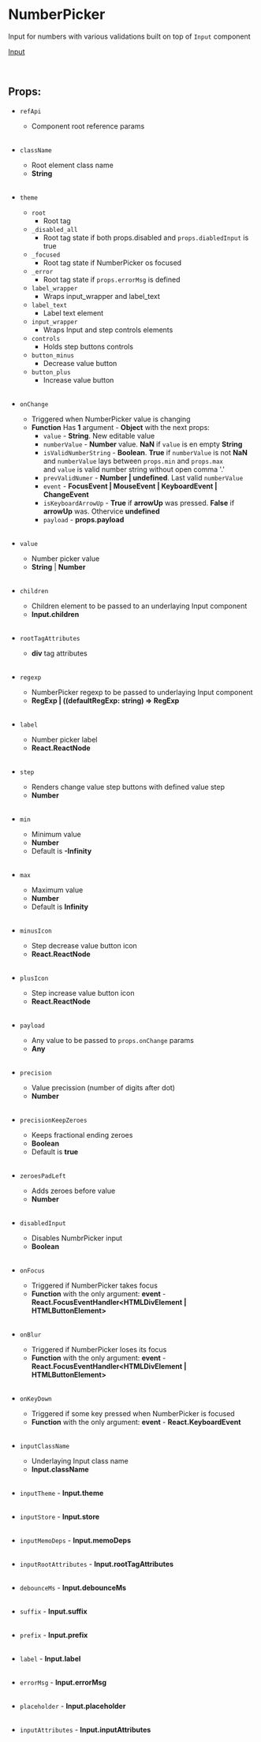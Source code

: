 # NumberPicker

Input for numbers with various validations built on top of `Input` component<br />

[Input](https://github.com/CyberCookie/siegel/tree/master/client_core/ui/Input)

<br />

## Props:

- `refApi`
    - Component root reference params<br /><br />

- `className`
    - Root element class name
    - **String**<br /><br />

- `theme`
    - `root`
        - Root tag
    - `_disabled_all`
        - Root tag state if both props.disabled and `props.diabledInput` is true
    - `_focused`
        - Root tag state if NumberPicker os focused
    - `_error`
        - Root tag state if `props.errorMsg` is defined
    - `label_wrapper`
        - Wraps input_wrapper and label_text
    - `label_text`
        - Label text element
    - `input_wrapper`
        - Wraps Input and step controls elements
    - `controls`
        - Holds step buttons controls
    - `button_minus`
        - Decrease value button
    - `button_plus`
        - Increase value button<br /><br />

- `onChange`
    - Triggered when NumberPicker value is changing
    - **Function** Has **1** argument - **Object** with the next props:
        - `value` - **String**. New editable value
        - `numberValue` - **Number** value. **NaN** if `value` is en empty **String**
        - `isValidNumberString` - **Boolean**. **True** if `numberValue` is not **NaN**<br />
            and `numberValue` lays between `props.min` and `props.max`<br />
            and `value` is valid number string without open comma '.'
        - `prevValidNumer` - **Number | undefined**. Last valid `numberValue`<br />
        - `event` - **FocusEvent | MouseEvent | KeyboardEvent | ChangeEvent**
        - `isKeyboardArrowUp` - **True** if **arrowUp** was pressed. **False** if **arrowUp** was. Othervice **undefined**
        - `payload` - **props.payload**<br /><br />

- `value`
    - Number picker value
    - **String** | **Number**<br /><br />

- `children`
    - Children element to be passed to an underlaying Input component
    - **Input.children**<br /><br />

- `rootTagAttributes`
    - **div** tag attributes<br /><br />

- `regexp`
    - NumberPicker regexp to be passed to underlaying Input component
    - **RegExp | ((defaultRegExp: string) => RegExp**<br /><br />

- `label`
    - Number picker label
    - **React.ReactNode**<br /><br />

- `step`
    - Renders change value step buttons with defined value step
    - **Number**<br /><br />

- `min`
    - Minimum value
    - **Number**
    - Default is **-Infinity**<br /><br />

- `max`
    - Maximum value
    - **Number**
    - Default is **Infinity**<br /><br />

- `minusIcon`
    - Step decrease value button icon
    - **React.ReactNode**<br /><br />

- `plusIcon`
    - Step increase value button icon
    - **React.ReactNode**<br /><br />

- `payload`
    - Any value to be passed to `props.onChange` params
    - **Any**<br /><br />

- `precision`
    - Value precission (number of digits after dot)
    - **Number**<br /><br />

- `precisionKeepZeroes`
    - Keeps fractional ending zeroes
    - **Boolean**
    - Default is **true**<br /><br />

- `zeroesPadLeft`
    - Adds zeroes before value
    - **Number**<br /><br />

- `disabledInput`
    - Disables NumbrPicker input
    - **Boolean**<br /><br />

- `onFocus`
    - Triggered if NumberPicker takes focus
    - **Function** with the only argument: **event** - **React.FocusEventHandler<HTMLDivElement | HTMLButtonElement>**<br /><br />

- `onBlur`
    - Triggered if NumberPicker loses its focus
    - **Function** with the only argument: **event** - **React.FocusEventHandler<HTMLDivElement | HTMLButtonElement>**<br /><br />

- `onKeyDown`
    - Triggered if some key pressed when NumberPicker is focused
    - **Function** with the only argument: **event** - **React.KeyboardEvent<HTMLDivElement>**<br /><br />

- `inputClassName`
    - Underlaying Input class name
    - **Input.className**<br /><br />

- `inputTheme` - **Input.theme**<br /><br />

- `inputStore` - **Input.store**<br /><br />

- `inputMemoDeps` - **Input.memoDeps**<br /><br />

- `inputRootAttributes` - **Input.rootTagAttributes**<br /><br />

- `debounceMs` - **Input.debounceMs**<br /><br />

- `suffix` - **Input.suffix**<br /><br />

- `prefix` - **Input.prefix**<br /><br />

- `label` - **Input.label**<br /><br />

- `errorMsg` - **Input.errorMsg**<br /><br />

- `placeholder` - **Input.placeholder**<br /><br />

- `inputAttributes` - **Input.inputAttributes**<br /><br />